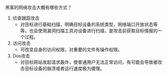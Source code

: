 黑客的网络攻击大概有哪些方式？

1. 侦查跟踪攻击
    - 对目标进行基础扫描，明确目标设备的系统类型，网络端口开放状态等等，也会使用漏洞扫描工具对设备进行扫描，是攻击前获取目标情报的一个过程。
2. 访问攻击
    - 可改变自身的访问权限，对重要的文件有操作权限。
3. Dos攻击
    - 对目标网站发起请求轰炸，使普通用户无法正常访问，有可能会导致被攻击目标设备的崩溃或者运行速度极为缓慢。